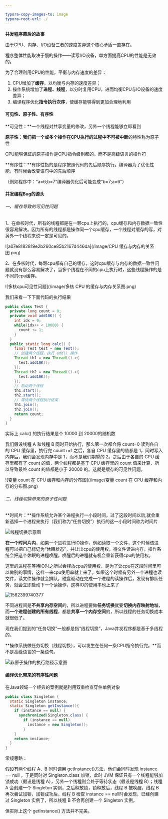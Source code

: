 ```yaml
---

typora-copy-images-to: image
typora-root-url: ./
---
```


**并发程序幕后的故事**

由于CPU、内存、I/O设备三者的速度差异这个核心矛盾一直存在。

程序整体性能取决于慢的操作——读写I/O设备，单方面提高CPU的性能是无效的。

为了合理利用CPU的性能，平衡与内存速度的差异：

1. CPU增加了**缓存**，以均衡与内存的速度差异；
2. 操作系统增加了**进程、线程**，以分时复用CPU，进而均衡CPU与IO设备的速度差异；
3. 编译程序优化**指令执行次序**，使缓存能够得到更加合理地利用



#### 可见性、原子性、有序性

**可见性：**一个线程对共享变量的修改，另外一个线程能够立即看到

**原子性：**我们把一个或多个操作**在CPU执行的过程中不可被中断**的特性称为原子性

CPU能够保证的原子操作是CPU指令级别都的，而不是高级语言的操作符

**有序性：**有序性指的是程序按照代码的先后顺序执行。编译器为了优化性能，有时候会改变语句中的先后顺序

（例如程序中：“a=6;b=7”编译器优化后可能变成“b=7;a=6”）



#### 并发编程Bug的源头

###### 一、缓存导致的可见性问题

1、在单核时代，所有的线程都是在一颗cpu上执行的，cpu缓存和内存数据一致性很容易解决。因为所有的线程都是操作同一个cpu缓存，一个线程对缓存的写，对另外一个线程来说一定是可见的。



![a07e8182819e2b260ce85b2167d446da](/image/CPU 缓存与内存的关系图.png)

2、在多核时代，每颗cpu都有自己的缓存，这时cpu缓存与内存的数据一致性问题就没有那么容易解决了，当多个线程在不同的cpu上执行时，这些线程操作的是不同的cpu缓存。

![多核cpu可见性问题](/image/多核 CPU 的缓存与内存关系图.png)

我们来看一下下面代码的执行结果

```java
public class Test {
  private long count = 0;
  private void add10K() {
    int idx = 0;
    while(idx++ < 10000) {
      count += 1;
    }
  }
  public static long calc() {
    final Test test = new Test();
    // 创建两个线程，执行 add() 操作
    Thread th1 = new Thread(()->{
      test.add10K();
    });
    Thread th2 = new Thread(()->{
      test.add10K();
    });
    // 启动两个线程
    th1.start();
    th2.start();
    // 等待两个线程执行结束
    th1.join();
    th2.join();
    return count;
  }
}

```

实际上 calc() 的执行结果是个 10000 到 20000的随机数

我们假设线程 A 和线程 B 同时开始执行，那么第一次都会将 count=0 读到各自的 CPU 缓存里，执行完 count+=1 之后，各自 CPU 缓存里的值都是 1，同时写入内存后，我们会发现内存中是 1，而不是我们期望的 2。之后由于各自的 CPU 缓存里都有了 count 的值，两个线程都是基于 CPU 缓存里的 count 值来计算，所以导致最终 count 的值都是小于 20000 的。这就是缓存的可见性问题。

![变量 count 在 CPU 缓存和内存的分布图](/image/变量 count 在 CPU 缓存和内存的分布图.png)

###### 二、线程切换带来的原子性问题

**时间片：**操作系统允许某个进程执行一小段时间，过了这段时间以后,就会重新选择一个进程来执行（我们称为“任务切换”）执行的这一小段时间称为时间片

![线程切换示意图](/image/线程切换示意图.png)

**在一个时间片内**，如果一个进程进行IO操作，例如读取一个文件，这个时候该进程可以把自己标记为“休眠状态”，并让出cpu的使用权，待文件读进内存，操作系统会把这个休眠的进程唤醒，唤醒后的进程就有机会重新获得cpu的使用权。

这里的进程在等待IO时之所以会释放cpu的使用权，是为了让cpu在这段时间里可以做别的事情，这样一来cpu使用率就上来了。如果这个时候有另外一个进程也读文件，读文件操作就会排队，磁盘驱动在完成一个进程的读操作后，发现有排队任务，就会立即启动下一个读操作，这样IO的使用率也上来了

![1562399740377](/image/1562399740377.png)







不同进程间是**不共享内存空间**的，所以进程要做**任务切换**就要**切换内存映射地址**，而**一个进程创建的所有线程**，都是**共享一个内存空间**的，所以线程的任务切换成本就很低了。

现在我们提到的“任务切换”一般都是指“线程切换”，Java并发程序都是基于多线程的。

**操作系统做任务切换（线程切换），可以发生在任何一条CPU指令执行完。**而不是高级语言的一条语句。

![非原子操作的执行路径示意图](/image/非原子操作的执行路径示意图.png)

#### 编译优化带来的有序性问题

在Java领域一个经典的案例就是利用双重检查穿件单例对象

```java
public class Singleton {
  static Singleton instance;
  static Singleton getInstance(){
    if (instance == null) {
      synchronized(Singleton.class) {
        if (instance == null)
          instance = new Singleton();
        }
    }
    return instance;
  }
}
```



常规思路：

假设有两个线程 A、B 同时调用 getInstance()方法，他们会同时发现 instance == null ，于是同时对 Singleton.class 加锁，此时 JVM 保证只有一个线程能够加锁成功（假设是线程 A），另外一个线程则会处于等待状态（假设是线程 B）；线程 A 会创建一个 Singleton 实例，之后释放锁，锁释放后，线程 B 被唤醒，线程 B 再次尝试加锁，加锁成功后，线程 B 检查 instance == null时会发现，已经创建过 Singleton 实例了，所以线程 B 不会再创建一个 Singleton 实例。

但实际上这个 getInstance() 方法并不完美。